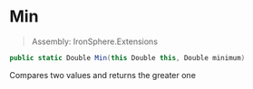 ﻿

# Min

> Assembly: IronSphere.Extensions

```csharp
public static Double Min(this Double this, Double minimum)
```

Compares two values and returns the greater one

 